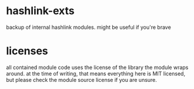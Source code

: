 # hashlink-exts
backup of internal hashlink modules. might be useful if you're brave

# licenses
all contained module code uses the license of the library the module wraps around. at the time of writing, that means everything here is MIT licensed, but please check the module source license if you are unsure.
